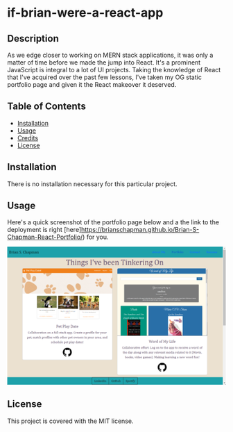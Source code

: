 # if-brian-were-a-react-app

## Description

As we edge closer to working on MERN stack applications, it was only a matter of time before we made the jump into React. It's a prominent JavaScript is integral to a lot of UI projects. Taking the knowledge of React that I've acquired over the past few lessons, I've taken my OG static portfolio page and given it the React makeover it deserved. 

## Table of Contents

- [Installation](#installation)
- [Usage](#usage)
- [Credits](#credits)
- [License](#license)

## Installation

There is no installation necessary for this particular project.

## Usage

Here's a quick screenshot of the portfolio page below and a the link to the deployment is right [here]https://brianschapman.github.io/Brian-S-Chapman-React-Portfolio/) for you. 



![Image of Portfolio Page](src/Images/deploymentScreenshot.png)
    

## License

This project is covered with the MIT license. 
